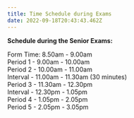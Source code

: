 ```yaml
---
title: Time Schedule during Exams
date: 2022-09-18T20:43:43.462Z
---
```

**Schedule during the Senior Exams:**

Form Time: 8.50am - 9.00am  
Period 1 - 9.00am - 10.00am  
Period 2 - 10.00am - 11.00am  
Interval - 11.00am - 11.30am (30 minutes)  
Period 3 - 11.30am - 12.30pm  
Interval - 12.30pm - 1.05pm  
Period 4 - 1.05pm - 2.05pm  
Period 5 - 2.05pm - 3.05pm
